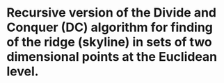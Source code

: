 # Recursive version of the Divide and Conquer (DC) algorithm for finding of the ridge (skyline) in sets of two dimensional points at the Euclidean level.
